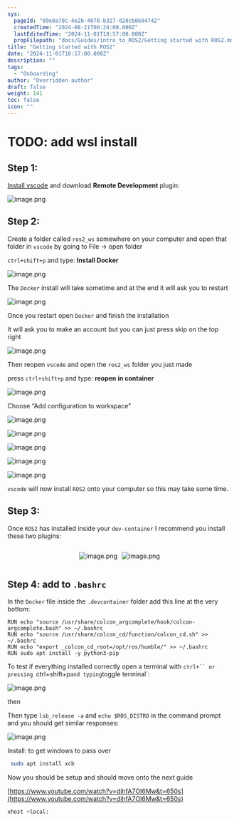 ```yaml
---
sys:
  pageId: "89e0a78c-4e2b-4070-b327-d28cb0694742"
  createdTime: "2024-08-21T00:24:00.000Z"
  lastEditedTime: "2024-11-01T18:57:00.000Z"
  propFilepath: "docs/Guides/intro_to_ROS2/Getting started with ROS2.md"
title: "Getting started with ROS2"
date: "2024-11-01T18:57:00.000Z"
description: ""
tags:
  - "Onboarding"
author: "Overridden author"
draft: false
weight: 141
toc: false
icon: ""
---
```


# TODO: add wsl install

## Step 1:

[Install vscode](https://code.visualstudio.com/download) and download **Remote Development** plugin:

![image.png](https://prod-files-secure.s3.us-west-2.amazonaws.com/d518164a-d88e-44d1-a4ee-3adb3bd8bce0/efb52993-1881-4a40-b95e-6f020334f022/image.png?X-Amz-Algorithm=AWS4-HMAC-SHA256&X-Amz-Content-Sha256=UNSIGNED-PAYLOAD&X-Amz-Credential=ASIAZI2LB466Z4F44JHZ%2F20250309%2Fus-west-2%2Fs3%2Faws4_request&X-Amz-Date=20250309T170117Z&X-Amz-Expires=3600&X-Amz-Security-Token=IQoJb3JpZ2luX2VjEC0aCXVzLXdlc3QtMiJHMEUCIQCqGN2oGchfTPukugAkvpQxxJqPwTdUe1OfPpnEL5CdgAIgKh%2FbfSJjD4XT8dvlGEzblfBieLu4PGrOFxgJjnjUTDoq%2FwMIdRAAGgw2Mzc0MjMxODM4MDUiDDSF%2F0m0hSlQ%2BxXxvCrcAyMqg8TJdi4x%2F7J%2F8X9deExG73YunECyfyeuOhQI9NY8Urb5EhA7FmCfrOnAXBK6of%2FIuS7GUuGIkew7RS9Jq2PKlsAdKvIEYvq4OhpAt%2FU%2FXAXH8cYeoU8AahzU8QchJkbyZ%2FeNxE23aU2w0cySngqyQ60kNevExJbGQY3X7SIybS53jtISuhkZ52tJWMseCPAtSbLdVmM%2BDHh6PxDk%2FHoApfzOgXXLRhxSQ6rQo%2FqlNjvFcZSC1VmRVrJC2%2B9xY26XdW8zm3BnT%2FqTZ2arMExobtAqhAfyMVnmA3KnHTvfBT6pWRl2DdBP%2BlFoVFBUyiE3UkPIZNTJG75GSMlArrXW6He5uYiBlvaHhV99hg%2FdBXDiRHkrBKIsj3nT53XqYq2e6OcMbA%2FaS%2F0elKK8WTwSmger6vfSmVVKfOKD2KgJYu5YFKwXiPWQ12KjDDaCPrU4XCBSKjJ%2FExLZ%2FBPIGm%2F%2BJOkwhi4YffnoyTYQ803oQLItl8M5uJWeivju3sIZakeb8F5FudWcJVZawg6BT40ezIPCp7QxaFuwMh9hVDH%2F8qfOZtYZxbaN6IxQnwB4T38TM41XzcPtsTWIM5C%2BHhlMVRrjBCS%2Foe75LCIyKYa%2Fnw6RQvZkvrQYWUb7MOKOtr4GOqUBJSE0NFg2jguhONrtU3LZ%2Fyh%2BhNCy7ptGvb%2BbyWj8YJYmUPKUmen9TM4jP5lNsXua6MYbHN7P12f4VEl%2FMlb9D3DKd0dOBMsxrtnfXQatZ5VKGlDAkctizQLoFNB%2Ft4lSJ4hTzLNAF%2FFDippVRWR66KOuoW4KglIZU6kTdYfqy5zfT4jEBSd6quuAy60iv8UYMaSb5kcft2u%2B%2B%2BXvGOUiw5EtX1Qq&X-Amz-Signature=10d3aade3b1689b0a12f43eae36f07dbf9b0b2dcd0e58014c17333f2e90a8a38&X-Amz-SignedHeaders=host&x-id=GetObject)

## Step 2:

Create a folder called `ros2_ws` somewhere on your computer and open that folder in `vscode` by going to File → open folder 

`ctrl+shift+p` and type: **Install Docker**

![image.png](https://prod-files-secure.s3.us-west-2.amazonaws.com/d518164a-d88e-44d1-a4ee-3adb3bd8bce0/2269dc0e-1cd5-47ff-bceb-c04ad9b2eab0/image.png?X-Amz-Algorithm=AWS4-HMAC-SHA256&X-Amz-Content-Sha256=UNSIGNED-PAYLOAD&X-Amz-Credential=ASIAZI2LB466Z4F44JHZ%2F20250309%2Fus-west-2%2Fs3%2Faws4_request&X-Amz-Date=20250309T170117Z&X-Amz-Expires=3600&X-Amz-Security-Token=IQoJb3JpZ2luX2VjEC0aCXVzLXdlc3QtMiJHMEUCIQCqGN2oGchfTPukugAkvpQxxJqPwTdUe1OfPpnEL5CdgAIgKh%2FbfSJjD4XT8dvlGEzblfBieLu4PGrOFxgJjnjUTDoq%2FwMIdRAAGgw2Mzc0MjMxODM4MDUiDDSF%2F0m0hSlQ%2BxXxvCrcAyMqg8TJdi4x%2F7J%2F8X9deExG73YunECyfyeuOhQI9NY8Urb5EhA7FmCfrOnAXBK6of%2FIuS7GUuGIkew7RS9Jq2PKlsAdKvIEYvq4OhpAt%2FU%2FXAXH8cYeoU8AahzU8QchJkbyZ%2FeNxE23aU2w0cySngqyQ60kNevExJbGQY3X7SIybS53jtISuhkZ52tJWMseCPAtSbLdVmM%2BDHh6PxDk%2FHoApfzOgXXLRhxSQ6rQo%2FqlNjvFcZSC1VmRVrJC2%2B9xY26XdW8zm3BnT%2FqTZ2arMExobtAqhAfyMVnmA3KnHTvfBT6pWRl2DdBP%2BlFoVFBUyiE3UkPIZNTJG75GSMlArrXW6He5uYiBlvaHhV99hg%2FdBXDiRHkrBKIsj3nT53XqYq2e6OcMbA%2FaS%2F0elKK8WTwSmger6vfSmVVKfOKD2KgJYu5YFKwXiPWQ12KjDDaCPrU4XCBSKjJ%2FExLZ%2FBPIGm%2F%2BJOkwhi4YffnoyTYQ803oQLItl8M5uJWeivju3sIZakeb8F5FudWcJVZawg6BT40ezIPCp7QxaFuwMh9hVDH%2F8qfOZtYZxbaN6IxQnwB4T38TM41XzcPtsTWIM5C%2BHhlMVRrjBCS%2Foe75LCIyKYa%2Fnw6RQvZkvrQYWUb7MOKOtr4GOqUBJSE0NFg2jguhONrtU3LZ%2Fyh%2BhNCy7ptGvb%2BbyWj8YJYmUPKUmen9TM4jP5lNsXua6MYbHN7P12f4VEl%2FMlb9D3DKd0dOBMsxrtnfXQatZ5VKGlDAkctizQLoFNB%2Ft4lSJ4hTzLNAF%2FFDippVRWR66KOuoW4KglIZU6kTdYfqy5zfT4jEBSd6quuAy60iv8UYMaSb5kcft2u%2B%2B%2BXvGOUiw5EtX1Qq&X-Amz-Signature=cfcdec747b8862f2707809ddf729efe61c94cfd5a304bf241cce87298c05ca10&X-Amz-SignedHeaders=host&x-id=GetObject)

The `Docker` install will take sometime and at the end it will ask you to restart

![image.png](https://prod-files-secure.s3.us-west-2.amazonaws.com/d518164a-d88e-44d1-a4ee-3adb3bd8bce0/ed233f78-be33-4b1f-b89c-9c346c0e961e/image.png?X-Amz-Algorithm=AWS4-HMAC-SHA256&X-Amz-Content-Sha256=UNSIGNED-PAYLOAD&X-Amz-Credential=ASIAZI2LB466Z4F44JHZ%2F20250309%2Fus-west-2%2Fs3%2Faws4_request&X-Amz-Date=20250309T170117Z&X-Amz-Expires=3600&X-Amz-Security-Token=IQoJb3JpZ2luX2VjEC0aCXVzLXdlc3QtMiJHMEUCIQCqGN2oGchfTPukugAkvpQxxJqPwTdUe1OfPpnEL5CdgAIgKh%2FbfSJjD4XT8dvlGEzblfBieLu4PGrOFxgJjnjUTDoq%2FwMIdRAAGgw2Mzc0MjMxODM4MDUiDDSF%2F0m0hSlQ%2BxXxvCrcAyMqg8TJdi4x%2F7J%2F8X9deExG73YunECyfyeuOhQI9NY8Urb5EhA7FmCfrOnAXBK6of%2FIuS7GUuGIkew7RS9Jq2PKlsAdKvIEYvq4OhpAt%2FU%2FXAXH8cYeoU8AahzU8QchJkbyZ%2FeNxE23aU2w0cySngqyQ60kNevExJbGQY3X7SIybS53jtISuhkZ52tJWMseCPAtSbLdVmM%2BDHh6PxDk%2FHoApfzOgXXLRhxSQ6rQo%2FqlNjvFcZSC1VmRVrJC2%2B9xY26XdW8zm3BnT%2FqTZ2arMExobtAqhAfyMVnmA3KnHTvfBT6pWRl2DdBP%2BlFoVFBUyiE3UkPIZNTJG75GSMlArrXW6He5uYiBlvaHhV99hg%2FdBXDiRHkrBKIsj3nT53XqYq2e6OcMbA%2FaS%2F0elKK8WTwSmger6vfSmVVKfOKD2KgJYu5YFKwXiPWQ12KjDDaCPrU4XCBSKjJ%2FExLZ%2FBPIGm%2F%2BJOkwhi4YffnoyTYQ803oQLItl8M5uJWeivju3sIZakeb8F5FudWcJVZawg6BT40ezIPCp7QxaFuwMh9hVDH%2F8qfOZtYZxbaN6IxQnwB4T38TM41XzcPtsTWIM5C%2BHhlMVRrjBCS%2Foe75LCIyKYa%2Fnw6RQvZkvrQYWUb7MOKOtr4GOqUBJSE0NFg2jguhONrtU3LZ%2Fyh%2BhNCy7ptGvb%2BbyWj8YJYmUPKUmen9TM4jP5lNsXua6MYbHN7P12f4VEl%2FMlb9D3DKd0dOBMsxrtnfXQatZ5VKGlDAkctizQLoFNB%2Ft4lSJ4hTzLNAF%2FFDippVRWR66KOuoW4KglIZU6kTdYfqy5zfT4jEBSd6quuAy60iv8UYMaSb5kcft2u%2B%2B%2BXvGOUiw5EtX1Qq&X-Amz-Signature=7d41a2ce2a04ec07eb659a34b1090e8142191d689a5fe16f88116b50ee8b71bb&X-Amz-SignedHeaders=host&x-id=GetObject)

Once you restart open `Docker` and finish the installation

It will ask you to make an account but you can just press skip on the top right

![image.png](https://prod-files-secure.s3.us-west-2.amazonaws.com/d518164a-d88e-44d1-a4ee-3adb3bd8bce0/21010ad9-1659-4fd9-9f59-9932a09b2a3d/image.png?X-Amz-Algorithm=AWS4-HMAC-SHA256&X-Amz-Content-Sha256=UNSIGNED-PAYLOAD&X-Amz-Credential=ASIAZI2LB466Z4F44JHZ%2F20250309%2Fus-west-2%2Fs3%2Faws4_request&X-Amz-Date=20250309T170117Z&X-Amz-Expires=3600&X-Amz-Security-Token=IQoJb3JpZ2luX2VjEC0aCXVzLXdlc3QtMiJHMEUCIQCqGN2oGchfTPukugAkvpQxxJqPwTdUe1OfPpnEL5CdgAIgKh%2FbfSJjD4XT8dvlGEzblfBieLu4PGrOFxgJjnjUTDoq%2FwMIdRAAGgw2Mzc0MjMxODM4MDUiDDSF%2F0m0hSlQ%2BxXxvCrcAyMqg8TJdi4x%2F7J%2F8X9deExG73YunECyfyeuOhQI9NY8Urb5EhA7FmCfrOnAXBK6of%2FIuS7GUuGIkew7RS9Jq2PKlsAdKvIEYvq4OhpAt%2FU%2FXAXH8cYeoU8AahzU8QchJkbyZ%2FeNxE23aU2w0cySngqyQ60kNevExJbGQY3X7SIybS53jtISuhkZ52tJWMseCPAtSbLdVmM%2BDHh6PxDk%2FHoApfzOgXXLRhxSQ6rQo%2FqlNjvFcZSC1VmRVrJC2%2B9xY26XdW8zm3BnT%2FqTZ2arMExobtAqhAfyMVnmA3KnHTvfBT6pWRl2DdBP%2BlFoVFBUyiE3UkPIZNTJG75GSMlArrXW6He5uYiBlvaHhV99hg%2FdBXDiRHkrBKIsj3nT53XqYq2e6OcMbA%2FaS%2F0elKK8WTwSmger6vfSmVVKfOKD2KgJYu5YFKwXiPWQ12KjDDaCPrU4XCBSKjJ%2FExLZ%2FBPIGm%2F%2BJOkwhi4YffnoyTYQ803oQLItl8M5uJWeivju3sIZakeb8F5FudWcJVZawg6BT40ezIPCp7QxaFuwMh9hVDH%2F8qfOZtYZxbaN6IxQnwB4T38TM41XzcPtsTWIM5C%2BHhlMVRrjBCS%2Foe75LCIyKYa%2Fnw6RQvZkvrQYWUb7MOKOtr4GOqUBJSE0NFg2jguhONrtU3LZ%2Fyh%2BhNCy7ptGvb%2BbyWj8YJYmUPKUmen9TM4jP5lNsXua6MYbHN7P12f4VEl%2FMlb9D3DKd0dOBMsxrtnfXQatZ5VKGlDAkctizQLoFNB%2Ft4lSJ4hTzLNAF%2FFDippVRWR66KOuoW4KglIZU6kTdYfqy5zfT4jEBSd6quuAy60iv8UYMaSb5kcft2u%2B%2B%2BXvGOUiw5EtX1Qq&X-Amz-Signature=437283d01a0d5ee85e609c82a853443ea4f7aeb7e2d712500429d3ec5bb2edfc&X-Amz-SignedHeaders=host&x-id=GetObject)

Then reopen `vscode` and open the `ros2_ws` folder you just made

press `ctrl+shift+p` and type: **reopen in container**

![image.png](https://prod-files-secure.s3.us-west-2.amazonaws.com/d518164a-d88e-44d1-a4ee-3adb3bd8bce0/4e93b8c2-41ad-488c-8095-c74205196118/image.png?X-Amz-Algorithm=AWS4-HMAC-SHA256&X-Amz-Content-Sha256=UNSIGNED-PAYLOAD&X-Amz-Credential=ASIAZI2LB466Z4F44JHZ%2F20250309%2Fus-west-2%2Fs3%2Faws4_request&X-Amz-Date=20250309T170117Z&X-Amz-Expires=3600&X-Amz-Security-Token=IQoJb3JpZ2luX2VjEC0aCXVzLXdlc3QtMiJHMEUCIQCqGN2oGchfTPukugAkvpQxxJqPwTdUe1OfPpnEL5CdgAIgKh%2FbfSJjD4XT8dvlGEzblfBieLu4PGrOFxgJjnjUTDoq%2FwMIdRAAGgw2Mzc0MjMxODM4MDUiDDSF%2F0m0hSlQ%2BxXxvCrcAyMqg8TJdi4x%2F7J%2F8X9deExG73YunECyfyeuOhQI9NY8Urb5EhA7FmCfrOnAXBK6of%2FIuS7GUuGIkew7RS9Jq2PKlsAdKvIEYvq4OhpAt%2FU%2FXAXH8cYeoU8AahzU8QchJkbyZ%2FeNxE23aU2w0cySngqyQ60kNevExJbGQY3X7SIybS53jtISuhkZ52tJWMseCPAtSbLdVmM%2BDHh6PxDk%2FHoApfzOgXXLRhxSQ6rQo%2FqlNjvFcZSC1VmRVrJC2%2B9xY26XdW8zm3BnT%2FqTZ2arMExobtAqhAfyMVnmA3KnHTvfBT6pWRl2DdBP%2BlFoVFBUyiE3UkPIZNTJG75GSMlArrXW6He5uYiBlvaHhV99hg%2FdBXDiRHkrBKIsj3nT53XqYq2e6OcMbA%2FaS%2F0elKK8WTwSmger6vfSmVVKfOKD2KgJYu5YFKwXiPWQ12KjDDaCPrU4XCBSKjJ%2FExLZ%2FBPIGm%2F%2BJOkwhi4YffnoyTYQ803oQLItl8M5uJWeivju3sIZakeb8F5FudWcJVZawg6BT40ezIPCp7QxaFuwMh9hVDH%2F8qfOZtYZxbaN6IxQnwB4T38TM41XzcPtsTWIM5C%2BHhlMVRrjBCS%2Foe75LCIyKYa%2Fnw6RQvZkvrQYWUb7MOKOtr4GOqUBJSE0NFg2jguhONrtU3LZ%2Fyh%2BhNCy7ptGvb%2BbyWj8YJYmUPKUmen9TM4jP5lNsXua6MYbHN7P12f4VEl%2FMlb9D3DKd0dOBMsxrtnfXQatZ5VKGlDAkctizQLoFNB%2Ft4lSJ4hTzLNAF%2FFDippVRWR66KOuoW4KglIZU6kTdYfqy5zfT4jEBSd6quuAy60iv8UYMaSb5kcft2u%2B%2B%2BXvGOUiw5EtX1Qq&X-Amz-Signature=3e198da084df04b154e98c6ada0c7fb62dfbd8756cc52b3f67b0ec9984d941be&X-Amz-SignedHeaders=host&x-id=GetObject)

Choose “Add configuration to workspace”

![image.png](https://prod-files-secure.s3.us-west-2.amazonaws.com/d518164a-d88e-44d1-a4ee-3adb3bd8bce0/9560b282-5060-4989-ba37-97e7b2c22476/image.png?X-Amz-Algorithm=AWS4-HMAC-SHA256&X-Amz-Content-Sha256=UNSIGNED-PAYLOAD&X-Amz-Credential=ASIAZI2LB466Z4F44JHZ%2F20250309%2Fus-west-2%2Fs3%2Faws4_request&X-Amz-Date=20250309T170117Z&X-Amz-Expires=3600&X-Amz-Security-Token=IQoJb3JpZ2luX2VjEC0aCXVzLXdlc3QtMiJHMEUCIQCqGN2oGchfTPukugAkvpQxxJqPwTdUe1OfPpnEL5CdgAIgKh%2FbfSJjD4XT8dvlGEzblfBieLu4PGrOFxgJjnjUTDoq%2FwMIdRAAGgw2Mzc0MjMxODM4MDUiDDSF%2F0m0hSlQ%2BxXxvCrcAyMqg8TJdi4x%2F7J%2F8X9deExG73YunECyfyeuOhQI9NY8Urb5EhA7FmCfrOnAXBK6of%2FIuS7GUuGIkew7RS9Jq2PKlsAdKvIEYvq4OhpAt%2FU%2FXAXH8cYeoU8AahzU8QchJkbyZ%2FeNxE23aU2w0cySngqyQ60kNevExJbGQY3X7SIybS53jtISuhkZ52tJWMseCPAtSbLdVmM%2BDHh6PxDk%2FHoApfzOgXXLRhxSQ6rQo%2FqlNjvFcZSC1VmRVrJC2%2B9xY26XdW8zm3BnT%2FqTZ2arMExobtAqhAfyMVnmA3KnHTvfBT6pWRl2DdBP%2BlFoVFBUyiE3UkPIZNTJG75GSMlArrXW6He5uYiBlvaHhV99hg%2FdBXDiRHkrBKIsj3nT53XqYq2e6OcMbA%2FaS%2F0elKK8WTwSmger6vfSmVVKfOKD2KgJYu5YFKwXiPWQ12KjDDaCPrU4XCBSKjJ%2FExLZ%2FBPIGm%2F%2BJOkwhi4YffnoyTYQ803oQLItl8M5uJWeivju3sIZakeb8F5FudWcJVZawg6BT40ezIPCp7QxaFuwMh9hVDH%2F8qfOZtYZxbaN6IxQnwB4T38TM41XzcPtsTWIM5C%2BHhlMVRrjBCS%2Foe75LCIyKYa%2Fnw6RQvZkvrQYWUb7MOKOtr4GOqUBJSE0NFg2jguhONrtU3LZ%2Fyh%2BhNCy7ptGvb%2BbyWj8YJYmUPKUmen9TM4jP5lNsXua6MYbHN7P12f4VEl%2FMlb9D3DKd0dOBMsxrtnfXQatZ5VKGlDAkctizQLoFNB%2Ft4lSJ4hTzLNAF%2FFDippVRWR66KOuoW4KglIZU6kTdYfqy5zfT4jEBSd6quuAy60iv8UYMaSb5kcft2u%2B%2B%2BXvGOUiw5EtX1Qq&X-Amz-Signature=0e3c3c8b07fe4e881ebdda4fd55ad94d13fc700191f6af55d4860dc9756edd0d&X-Amz-SignedHeaders=host&x-id=GetObject)

![image.png](https://prod-files-secure.s3.us-west-2.amazonaws.com/d518164a-d88e-44d1-a4ee-3adb3bd8bce0/2ee63f81-886b-48e8-a553-dc6e5eac99e4/image.png?X-Amz-Algorithm=AWS4-HMAC-SHA256&X-Amz-Content-Sha256=UNSIGNED-PAYLOAD&X-Amz-Credential=ASIAZI2LB466Z4F44JHZ%2F20250309%2Fus-west-2%2Fs3%2Faws4_request&X-Amz-Date=20250309T170117Z&X-Amz-Expires=3600&X-Amz-Security-Token=IQoJb3JpZ2luX2VjEC0aCXVzLXdlc3QtMiJHMEUCIQCqGN2oGchfTPukugAkvpQxxJqPwTdUe1OfPpnEL5CdgAIgKh%2FbfSJjD4XT8dvlGEzblfBieLu4PGrOFxgJjnjUTDoq%2FwMIdRAAGgw2Mzc0MjMxODM4MDUiDDSF%2F0m0hSlQ%2BxXxvCrcAyMqg8TJdi4x%2F7J%2F8X9deExG73YunECyfyeuOhQI9NY8Urb5EhA7FmCfrOnAXBK6of%2FIuS7GUuGIkew7RS9Jq2PKlsAdKvIEYvq4OhpAt%2FU%2FXAXH8cYeoU8AahzU8QchJkbyZ%2FeNxE23aU2w0cySngqyQ60kNevExJbGQY3X7SIybS53jtISuhkZ52tJWMseCPAtSbLdVmM%2BDHh6PxDk%2FHoApfzOgXXLRhxSQ6rQo%2FqlNjvFcZSC1VmRVrJC2%2B9xY26XdW8zm3BnT%2FqTZ2arMExobtAqhAfyMVnmA3KnHTvfBT6pWRl2DdBP%2BlFoVFBUyiE3UkPIZNTJG75GSMlArrXW6He5uYiBlvaHhV99hg%2FdBXDiRHkrBKIsj3nT53XqYq2e6OcMbA%2FaS%2F0elKK8WTwSmger6vfSmVVKfOKD2KgJYu5YFKwXiPWQ12KjDDaCPrU4XCBSKjJ%2FExLZ%2FBPIGm%2F%2BJOkwhi4YffnoyTYQ803oQLItl8M5uJWeivju3sIZakeb8F5FudWcJVZawg6BT40ezIPCp7QxaFuwMh9hVDH%2F8qfOZtYZxbaN6IxQnwB4T38TM41XzcPtsTWIM5C%2BHhlMVRrjBCS%2Foe75LCIyKYa%2Fnw6RQvZkvrQYWUb7MOKOtr4GOqUBJSE0NFg2jguhONrtU3LZ%2Fyh%2BhNCy7ptGvb%2BbyWj8YJYmUPKUmen9TM4jP5lNsXua6MYbHN7P12f4VEl%2FMlb9D3DKd0dOBMsxrtnfXQatZ5VKGlDAkctizQLoFNB%2Ft4lSJ4hTzLNAF%2FFDippVRWR66KOuoW4KglIZU6kTdYfqy5zfT4jEBSd6quuAy60iv8UYMaSb5kcft2u%2B%2B%2BXvGOUiw5EtX1Qq&X-Amz-Signature=e63b0d4c439e9d988ac8195d50f3432d91220bf6c21d71e1cc34f7eea574c114&X-Amz-SignedHeaders=host&x-id=GetObject)

![image.png](https://prod-files-secure.s3.us-west-2.amazonaws.com/d518164a-d88e-44d1-a4ee-3adb3bd8bce0/ae1580b2-b048-407e-aed9-b584224a7a04/image.png?X-Amz-Algorithm=AWS4-HMAC-SHA256&X-Amz-Content-Sha256=UNSIGNED-PAYLOAD&X-Amz-Credential=ASIAZI2LB466Z4F44JHZ%2F20250309%2Fus-west-2%2Fs3%2Faws4_request&X-Amz-Date=20250309T170117Z&X-Amz-Expires=3600&X-Amz-Security-Token=IQoJb3JpZ2luX2VjEC0aCXVzLXdlc3QtMiJHMEUCIQCqGN2oGchfTPukugAkvpQxxJqPwTdUe1OfPpnEL5CdgAIgKh%2FbfSJjD4XT8dvlGEzblfBieLu4PGrOFxgJjnjUTDoq%2FwMIdRAAGgw2Mzc0MjMxODM4MDUiDDSF%2F0m0hSlQ%2BxXxvCrcAyMqg8TJdi4x%2F7J%2F8X9deExG73YunECyfyeuOhQI9NY8Urb5EhA7FmCfrOnAXBK6of%2FIuS7GUuGIkew7RS9Jq2PKlsAdKvIEYvq4OhpAt%2FU%2FXAXH8cYeoU8AahzU8QchJkbyZ%2FeNxE23aU2w0cySngqyQ60kNevExJbGQY3X7SIybS53jtISuhkZ52tJWMseCPAtSbLdVmM%2BDHh6PxDk%2FHoApfzOgXXLRhxSQ6rQo%2FqlNjvFcZSC1VmRVrJC2%2B9xY26XdW8zm3BnT%2FqTZ2arMExobtAqhAfyMVnmA3KnHTvfBT6pWRl2DdBP%2BlFoVFBUyiE3UkPIZNTJG75GSMlArrXW6He5uYiBlvaHhV99hg%2FdBXDiRHkrBKIsj3nT53XqYq2e6OcMbA%2FaS%2F0elKK8WTwSmger6vfSmVVKfOKD2KgJYu5YFKwXiPWQ12KjDDaCPrU4XCBSKjJ%2FExLZ%2FBPIGm%2F%2BJOkwhi4YffnoyTYQ803oQLItl8M5uJWeivju3sIZakeb8F5FudWcJVZawg6BT40ezIPCp7QxaFuwMh9hVDH%2F8qfOZtYZxbaN6IxQnwB4T38TM41XzcPtsTWIM5C%2BHhlMVRrjBCS%2Foe75LCIyKYa%2Fnw6RQvZkvrQYWUb7MOKOtr4GOqUBJSE0NFg2jguhONrtU3LZ%2Fyh%2BhNCy7ptGvb%2BbyWj8YJYmUPKUmen9TM4jP5lNsXua6MYbHN7P12f4VEl%2FMlb9D3DKd0dOBMsxrtnfXQatZ5VKGlDAkctizQLoFNB%2Ft4lSJ4hTzLNAF%2FFDippVRWR66KOuoW4KglIZU6kTdYfqy5zfT4jEBSd6quuAy60iv8UYMaSb5kcft2u%2B%2B%2BXvGOUiw5EtX1Qq&X-Amz-Signature=ab1599308280b712ce7e9028a9ef9ec1426e354005ebf74f1665e69ff311f9b0&X-Amz-SignedHeaders=host&x-id=GetObject)

![image.png](https://prod-files-secure.s3.us-west-2.amazonaws.com/d518164a-d88e-44d1-a4ee-3adb3bd8bce0/53255b28-f75e-430f-b9e3-c0ac8577e42b/image.png?X-Amz-Algorithm=AWS4-HMAC-SHA256&X-Amz-Content-Sha256=UNSIGNED-PAYLOAD&X-Amz-Credential=ASIAZI2LB466Z4F44JHZ%2F20250309%2Fus-west-2%2Fs3%2Faws4_request&X-Amz-Date=20250309T170117Z&X-Amz-Expires=3600&X-Amz-Security-Token=IQoJb3JpZ2luX2VjEC0aCXVzLXdlc3QtMiJHMEUCIQCqGN2oGchfTPukugAkvpQxxJqPwTdUe1OfPpnEL5CdgAIgKh%2FbfSJjD4XT8dvlGEzblfBieLu4PGrOFxgJjnjUTDoq%2FwMIdRAAGgw2Mzc0MjMxODM4MDUiDDSF%2F0m0hSlQ%2BxXxvCrcAyMqg8TJdi4x%2F7J%2F8X9deExG73YunECyfyeuOhQI9NY8Urb5EhA7FmCfrOnAXBK6of%2FIuS7GUuGIkew7RS9Jq2PKlsAdKvIEYvq4OhpAt%2FU%2FXAXH8cYeoU8AahzU8QchJkbyZ%2FeNxE23aU2w0cySngqyQ60kNevExJbGQY3X7SIybS53jtISuhkZ52tJWMseCPAtSbLdVmM%2BDHh6PxDk%2FHoApfzOgXXLRhxSQ6rQo%2FqlNjvFcZSC1VmRVrJC2%2B9xY26XdW8zm3BnT%2FqTZ2arMExobtAqhAfyMVnmA3KnHTvfBT6pWRl2DdBP%2BlFoVFBUyiE3UkPIZNTJG75GSMlArrXW6He5uYiBlvaHhV99hg%2FdBXDiRHkrBKIsj3nT53XqYq2e6OcMbA%2FaS%2F0elKK8WTwSmger6vfSmVVKfOKD2KgJYu5YFKwXiPWQ12KjDDaCPrU4XCBSKjJ%2FExLZ%2FBPIGm%2F%2BJOkwhi4YffnoyTYQ803oQLItl8M5uJWeivju3sIZakeb8F5FudWcJVZawg6BT40ezIPCp7QxaFuwMh9hVDH%2F8qfOZtYZxbaN6IxQnwB4T38TM41XzcPtsTWIM5C%2BHhlMVRrjBCS%2Foe75LCIyKYa%2Fnw6RQvZkvrQYWUb7MOKOtr4GOqUBJSE0NFg2jguhONrtU3LZ%2Fyh%2BhNCy7ptGvb%2BbyWj8YJYmUPKUmen9TM4jP5lNsXua6MYbHN7P12f4VEl%2FMlb9D3DKd0dOBMsxrtnfXQatZ5VKGlDAkctizQLoFNB%2Ft4lSJ4hTzLNAF%2FFDippVRWR66KOuoW4KglIZU6kTdYfqy5zfT4jEBSd6quuAy60iv8UYMaSb5kcft2u%2B%2B%2BXvGOUiw5EtX1Qq&X-Amz-Signature=a874f4b1c0d44ee407e0111824319b19ef4b642cabe85c3f53d4524a06440183&X-Amz-SignedHeaders=host&x-id=GetObject)

![image.png](https://prod-files-secure.s3.us-west-2.amazonaws.com/d518164a-d88e-44d1-a4ee-3adb3bd8bce0/7c562767-5af9-4ffb-97d1-327bcdf4ee00/image.png?X-Amz-Algorithm=AWS4-HMAC-SHA256&X-Amz-Content-Sha256=UNSIGNED-PAYLOAD&X-Amz-Credential=ASIAZI2LB466Z4F44JHZ%2F20250309%2Fus-west-2%2Fs3%2Faws4_request&X-Amz-Date=20250309T170117Z&X-Amz-Expires=3600&X-Amz-Security-Token=IQoJb3JpZ2luX2VjEC0aCXVzLXdlc3QtMiJHMEUCIQCqGN2oGchfTPukugAkvpQxxJqPwTdUe1OfPpnEL5CdgAIgKh%2FbfSJjD4XT8dvlGEzblfBieLu4PGrOFxgJjnjUTDoq%2FwMIdRAAGgw2Mzc0MjMxODM4MDUiDDSF%2F0m0hSlQ%2BxXxvCrcAyMqg8TJdi4x%2F7J%2F8X9deExG73YunECyfyeuOhQI9NY8Urb5EhA7FmCfrOnAXBK6of%2FIuS7GUuGIkew7RS9Jq2PKlsAdKvIEYvq4OhpAt%2FU%2FXAXH8cYeoU8AahzU8QchJkbyZ%2FeNxE23aU2w0cySngqyQ60kNevExJbGQY3X7SIybS53jtISuhkZ52tJWMseCPAtSbLdVmM%2BDHh6PxDk%2FHoApfzOgXXLRhxSQ6rQo%2FqlNjvFcZSC1VmRVrJC2%2B9xY26XdW8zm3BnT%2FqTZ2arMExobtAqhAfyMVnmA3KnHTvfBT6pWRl2DdBP%2BlFoVFBUyiE3UkPIZNTJG75GSMlArrXW6He5uYiBlvaHhV99hg%2FdBXDiRHkrBKIsj3nT53XqYq2e6OcMbA%2FaS%2F0elKK8WTwSmger6vfSmVVKfOKD2KgJYu5YFKwXiPWQ12KjDDaCPrU4XCBSKjJ%2FExLZ%2FBPIGm%2F%2BJOkwhi4YffnoyTYQ803oQLItl8M5uJWeivju3sIZakeb8F5FudWcJVZawg6BT40ezIPCp7QxaFuwMh9hVDH%2F8qfOZtYZxbaN6IxQnwB4T38TM41XzcPtsTWIM5C%2BHhlMVRrjBCS%2Foe75LCIyKYa%2Fnw6RQvZkvrQYWUb7MOKOtr4GOqUBJSE0NFg2jguhONrtU3LZ%2Fyh%2BhNCy7ptGvb%2BbyWj8YJYmUPKUmen9TM4jP5lNsXua6MYbHN7P12f4VEl%2FMlb9D3DKd0dOBMsxrtnfXQatZ5VKGlDAkctizQLoFNB%2Ft4lSJ4hTzLNAF%2FFDippVRWR66KOuoW4KglIZU6kTdYfqy5zfT4jEBSd6quuAy60iv8UYMaSb5kcft2u%2B%2B%2BXvGOUiw5EtX1Qq&X-Amz-Signature=3bf47591d19c8ac753313880b16783fd6913135123a0f63704237400b00e26b1&X-Amz-SignedHeaders=host&x-id=GetObject)

`vscode` will now install `ROS2` onto your computer so this may take some time.

## Step 3:

Once `ROS2` has installed inside your `dev-container` I recommend you install these two plugins:

<div style="display: flex;flex-direction: row; column-gap:10px; max-width: 630px;justify-content: center;">
<div>

![image.png](https://prod-files-secure.s3.us-west-2.amazonaws.com/d518164a-d88e-44d1-a4ee-3adb3bd8bce0/3fc3d550-5a54-4ba1-ba6b-faa01cdb7369/image.png?X-Amz-Algorithm=AWS4-HMAC-SHA256&X-Amz-Content-Sha256=UNSIGNED-PAYLOAD&X-Amz-Credential=ASIAZI2LB46655QIISWC%2F20250309%2Fus-west-2%2Fs3%2Faws4_request&X-Amz-Date=20250309T170121Z&X-Amz-Expires=3600&X-Amz-Security-Token=IQoJb3JpZ2luX2VjEC0aCXVzLXdlc3QtMiJIMEYCIQDQ9UwSRTN9nLS6FcRvYswIrq6rXRJlbrsfkpo%2BMydV8QIhALrPUtk8cOk30UGjIm8e1wfBz84uFz87q%2F%2F1U9jMe8c5Kv8DCHUQABoMNjM3NDIzMTgzODA1IgyiOxS8BntqCSax4ZUq3AODzufq1WHtd00O6Ozm%2Bk4VDOzg%2FavD2ccYISbYpwzNfhpytJGpQM3pKcS0%2BTRSn7K1pY5fIK3z8bmJYOiHvOrqDc9SbM2bBnnzgHgWdCQJfBd5qWe%2B7pT2W9j2xNt74AtHdM%2Fo9wm2LOQJ2OTXadsLcZk3Qr0CgC1Aq93aU8pVokQzRrDekm23A8tVtzZ0fyBIQO7NasuCbKP5qY%2F2eVv%2BusB3WOyOFgl6m39pUuyYJdQ6fM%2BbzQrhPIJHNlHvGgVG76GOxRUizQYfAUk2DBfGqo3ZIPhEW6f3ozbRbpaJViVsLiY%2F8CIho8sYd4yEKjoKbVePvNd3%2Fk1u2fAdQcOxWwa6XahXyh9%2BDqjptlD2lvN5qJriVUROqAhtwdE6nc48ogEXMw5NBbyx%2FT2GpRiHekJ06k9jYY%2BDHDzTMf9qi2WdE3YMbJyvOQcSZYyatQ8vF1xgaTUN2e8DWRhITRDLvsJG1JanfbHdB8a5ANOSRRPvkp4IY47JiZaeTurDxOpQJo1OHkvCn%2FIWp23fU2C1i%2B4W4z9gPcG9h4SkqQRhKn36hJpFZYQVRgT9QHZTHRcRpMQ9D1O7vNDwXHDBawaOjG0QSpk7rZalVkTpBQVuYHWskILB4B2BjX7AZjDbj7a%2BBjqkAQL73Bobm52LbKpvGC5zrNVoaBs%2Fy9lw3XpElQ3xwanPj8e2fCR%2BjNiNflIwbAhXR5CANGbBtzuIFM5XY5prgfczrKLsS0yHbpXM%2B1ssf9CVC5BNgd63ydjoVJvaCoWxiJrf%2FbyPydO23jr2BGQhGVPiwTGdgZZe9czxKfLoJwYbNA69WkKX44QupSC%2Fsh2GAqUd8%2FlDTURL1bjNm34V1qBy1gFF&X-Amz-Signature=58d19ccd06de69657f609c7e2dff6436c96a3c6048b6b0abb3e990593703b1cd&X-Amz-SignedHeaders=host&x-id=GetObject)

</div>
<div>

![image.png](https://prod-files-secure.s3.us-west-2.amazonaws.com/d518164a-d88e-44d1-a4ee-3adb3bd8bce0/d994cc66-13c2-4093-a5a3-f84cf4601a82/image.png?X-Amz-Algorithm=AWS4-HMAC-SHA256&X-Amz-Content-Sha256=UNSIGNED-PAYLOAD&X-Amz-Credential=ASIAZI2LB466XCPVJCMW%2F20250309%2Fus-west-2%2Fs3%2Faws4_request&X-Amz-Date=20250309T170121Z&X-Amz-Expires=3600&X-Amz-Security-Token=IQoJb3JpZ2luX2VjEDAaCXVzLXdlc3QtMiJHMEUCIQDt0%2Fx%2BpWfkHJ6XJ3kvQml%2B9krmOHQSTzqTPkPkuTlM4wIgEp44u04CEYJ5re3%2BOM%2F6D6jvbjgAeciKLJIUCxK7ZTEq%2FwMIeRAAGgw2Mzc0MjMxODM4MDUiDO0rAVwIRNOY7rBGdyrcA8warjp0bAtWSRQRkoWh5%2FDcxj05oomjAE%2F%2FYuzfP2QjtxFuSqPNO0EV1k7V0RGOdrYAHH0Y0gDjyI6nkT%2FJf7Yeq1PGEPVENzI7Nlm7huwBtIrSLmyiFdczoJdinoM77REBZA3kamqDcIKzVaLhkyJIUtO%2FkY1d9pKUA4t%2BGgZxT8RFQHVXZfKhy2D309Ivb6iFwiY1oOb3QAwwaNBVRYiNSvmCsnYHAEjiMoFqDsEP7qdwivlMRSXQy0TYBMXoLRqbBtXE7ooeRjMYnaf9xCKSVmfzARe7J%2FBZbx9h%2FO3Oaz0PWTqjTWUG50CqJimIrt30popzbzMCX1d3x4c0ZJv4H7Bz11AXt6MaQZe5HWTy1pjWQefrF2soC%2FmXmOvDXMqaSAFMIPvXSm3aAd9g24ztV2drs7zhvnxk%2FfK0mvDn2YUkUyo8XntDmRG2FIroW8mGyMVoR%2Fl8QKLYOHW8VOizNGTE26spmChUyk3CIRu%2BcmSDlUjvwIcu8nLvYUUeeGRNhAI0nqFFt2%2BbFoHa%2FC%2FawqH1soHa1x%2F03CHjgvVMPenyeZGR5am7koY7BEaOQpa3lPIKiHH0jcxyghVwsazTYIdSmuhmUIzTjzM2xybJV3Xt9%2Br5kHgu%2FuV%2FMLr5tr4GOqUBFHseJMpF1SbD%2Bac6Ei54ufjQ%2BoY%2FccbVhobnCjMEdjp4ALx12z9QnyV3OyE8VmFTwuAiyL8yxeS24CwN9qoAn8ZWGLDOLX4%2FDsESAV4cBU6MJQVFohwCDUMmBPlZNLWwRJ1y0pTu5sbsfMIZMmlSKj33G72aFDaaFBEpMn30yoPdE4AZ3c7LGynMBFPBxUaTbOPUNA3goDsaL9jqzuQUC%2BM1BlTx&X-Amz-Signature=9a3c4ab4a31acbfcbec2d324e474b7e6d43404a259fcb495528c04eac4538fe9&X-Amz-SignedHeaders=host&x-id=GetObject)

</div>
</div>

## Step 4: add to `.bashrc`

In the `Docker` file inside the `.devcontainer` folder add this line at the very bottom: 

```docker
RUN echo "source /usr/share/colcon_argcomplete/hook/colcon-argcomplete.bash" >> ~/.bashrc
RUN echo "source /usr/share/colcon_cd/function/colcon_cd.sh" >> ~/.bashrc
RUN echo "export _colcon_cd_root=/opt/ros/humble/" >> ~/.bashrc
RUN sudo apt install -y python3-pip 
```

To test if everything installed correctly open a terminal with `ctrl+`` or pressing `ctrl+shift+p` and typing `toggle terminal`:

![image.png](https://prod-files-secure.s3.us-west-2.amazonaws.com/d518164a-d88e-44d1-a4ee-3adb3bd8bce0/6a4943d8-b04e-4c02-9a58-775f3384d1a5/image.png?X-Amz-Algorithm=AWS4-HMAC-SHA256&X-Amz-Content-Sha256=UNSIGNED-PAYLOAD&X-Amz-Credential=ASIAZI2LB466Z4F44JHZ%2F20250309%2Fus-west-2%2Fs3%2Faws4_request&X-Amz-Date=20250309T170117Z&X-Amz-Expires=3600&X-Amz-Security-Token=IQoJb3JpZ2luX2VjEC0aCXVzLXdlc3QtMiJHMEUCIQCqGN2oGchfTPukugAkvpQxxJqPwTdUe1OfPpnEL5CdgAIgKh%2FbfSJjD4XT8dvlGEzblfBieLu4PGrOFxgJjnjUTDoq%2FwMIdRAAGgw2Mzc0MjMxODM4MDUiDDSF%2F0m0hSlQ%2BxXxvCrcAyMqg8TJdi4x%2F7J%2F8X9deExG73YunECyfyeuOhQI9NY8Urb5EhA7FmCfrOnAXBK6of%2FIuS7GUuGIkew7RS9Jq2PKlsAdKvIEYvq4OhpAt%2FU%2FXAXH8cYeoU8AahzU8QchJkbyZ%2FeNxE23aU2w0cySngqyQ60kNevExJbGQY3X7SIybS53jtISuhkZ52tJWMseCPAtSbLdVmM%2BDHh6PxDk%2FHoApfzOgXXLRhxSQ6rQo%2FqlNjvFcZSC1VmRVrJC2%2B9xY26XdW8zm3BnT%2FqTZ2arMExobtAqhAfyMVnmA3KnHTvfBT6pWRl2DdBP%2BlFoVFBUyiE3UkPIZNTJG75GSMlArrXW6He5uYiBlvaHhV99hg%2FdBXDiRHkrBKIsj3nT53XqYq2e6OcMbA%2FaS%2F0elKK8WTwSmger6vfSmVVKfOKD2KgJYu5YFKwXiPWQ12KjDDaCPrU4XCBSKjJ%2FExLZ%2FBPIGm%2F%2BJOkwhi4YffnoyTYQ803oQLItl8M5uJWeivju3sIZakeb8F5FudWcJVZawg6BT40ezIPCp7QxaFuwMh9hVDH%2F8qfOZtYZxbaN6IxQnwB4T38TM41XzcPtsTWIM5C%2BHhlMVRrjBCS%2Foe75LCIyKYa%2Fnw6RQvZkvrQYWUb7MOKOtr4GOqUBJSE0NFg2jguhONrtU3LZ%2Fyh%2BhNCy7ptGvb%2BbyWj8YJYmUPKUmen9TM4jP5lNsXua6MYbHN7P12f4VEl%2FMlb9D3DKd0dOBMsxrtnfXQatZ5VKGlDAkctizQLoFNB%2Ft4lSJ4hTzLNAF%2FFDippVRWR66KOuoW4KglIZU6kTdYfqy5zfT4jEBSd6quuAy60iv8UYMaSb5kcft2u%2B%2B%2BXvGOUiw5EtX1Qq&X-Amz-Signature=7dff3e5403f44f62f6f70af5eadc171d3a4f3930d3a033b38cc4dd1a24170027&X-Amz-SignedHeaders=host&x-id=GetObject)

then 

Then type `lsb_release -a` and `echo $ROS_DISTRO` in the command prompt and you should get similar responses:

![image.png](https://prod-files-secure.s3.us-west-2.amazonaws.com/d518164a-d88e-44d1-a4ee-3adb3bd8bce0/3e635dec-a805-4e85-8b9e-d000e5b71a4e/image.png?X-Amz-Algorithm=AWS4-HMAC-SHA256&X-Amz-Content-Sha256=UNSIGNED-PAYLOAD&X-Amz-Credential=ASIAZI2LB466Z4F44JHZ%2F20250309%2Fus-west-2%2Fs3%2Faws4_request&X-Amz-Date=20250309T170117Z&X-Amz-Expires=3600&X-Amz-Security-Token=IQoJb3JpZ2luX2VjEC0aCXVzLXdlc3QtMiJHMEUCIQCqGN2oGchfTPukugAkvpQxxJqPwTdUe1OfPpnEL5CdgAIgKh%2FbfSJjD4XT8dvlGEzblfBieLu4PGrOFxgJjnjUTDoq%2FwMIdRAAGgw2Mzc0MjMxODM4MDUiDDSF%2F0m0hSlQ%2BxXxvCrcAyMqg8TJdi4x%2F7J%2F8X9deExG73YunECyfyeuOhQI9NY8Urb5EhA7FmCfrOnAXBK6of%2FIuS7GUuGIkew7RS9Jq2PKlsAdKvIEYvq4OhpAt%2FU%2FXAXH8cYeoU8AahzU8QchJkbyZ%2FeNxE23aU2w0cySngqyQ60kNevExJbGQY3X7SIybS53jtISuhkZ52tJWMseCPAtSbLdVmM%2BDHh6PxDk%2FHoApfzOgXXLRhxSQ6rQo%2FqlNjvFcZSC1VmRVrJC2%2B9xY26XdW8zm3BnT%2FqTZ2arMExobtAqhAfyMVnmA3KnHTvfBT6pWRl2DdBP%2BlFoVFBUyiE3UkPIZNTJG75GSMlArrXW6He5uYiBlvaHhV99hg%2FdBXDiRHkrBKIsj3nT53XqYq2e6OcMbA%2FaS%2F0elKK8WTwSmger6vfSmVVKfOKD2KgJYu5YFKwXiPWQ12KjDDaCPrU4XCBSKjJ%2FExLZ%2FBPIGm%2F%2BJOkwhi4YffnoyTYQ803oQLItl8M5uJWeivju3sIZakeb8F5FudWcJVZawg6BT40ezIPCp7QxaFuwMh9hVDH%2F8qfOZtYZxbaN6IxQnwB4T38TM41XzcPtsTWIM5C%2BHhlMVRrjBCS%2Foe75LCIyKYa%2Fnw6RQvZkvrQYWUb7MOKOtr4GOqUBJSE0NFg2jguhONrtU3LZ%2Fyh%2BhNCy7ptGvb%2BbyWj8YJYmUPKUmen9TM4jP5lNsXua6MYbHN7P12f4VEl%2FMlb9D3DKd0dOBMsxrtnfXQatZ5VKGlDAkctizQLoFNB%2Ft4lSJ4hTzLNAF%2FFDippVRWR66KOuoW4KglIZU6kTdYfqy5zfT4jEBSd6quuAy60iv8UYMaSb5kcft2u%2B%2B%2BXvGOUiw5EtX1Qq&X-Amz-Signature=2743202b9865d3d2290683b98a7312a9e10e5328ae2ebb057ffe4eecdcf40f4e&X-Amz-SignedHeaders=host&x-id=GetObject)

Install:  to get windows to pass over

```bash
 sudo apt install xcb
```

Now you should be setup and should move onto the next guide 

[https://www.youtube.com/watch?v=dihfA7Ol6Mw&t=650s](https://www.youtube.com/watch?v=dihfA7Ol6Mw&t=650s)

```python
xhost +local:
```
